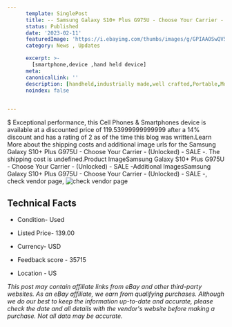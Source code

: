 ```yaml
---
      template: SinglePost
      title: -- Samsung Galaxy S10+ Plus G975U - Choose Your Carrier - (Unlocked) - SALE -
      status: Published
      date: '2023-02-11'
      featuredImage: 'https://i.ebayimg.com/thumbs/images/g/GPIAAOSwQV5fDKsh/s-l225.jpg'
      category: News , Updates

      excerpt: >-
        [smartphone,device ,hand held device]
      meta:
      canonicalLink: ''
      description: [handheld,industrially made,well crafted,Portable,Mobile,Compact,Convenient,Lightweight,Maneuverable,Man-portable,Miniature,Carriable,Hand-held,Light,Holdable,Transportable,Mobile device,Pocket-sized,On-the-go,Wireless,Cordless,Compact size,Convenient size, smartphone,device ,hand held device]
      noindex: false

        
---
```

$
    Exceptional performance, this Cell Phones & Smartphones device is available at a discounted price of 119.53999999999999 after a 14% discount and has a rating of 2 as of the time this blog was written.Learn More about the shipping costs and additional image urls for the Samsung Galaxy S10+ Plus G975U - Choose Your Carrier - (Unlocked) - SALE -. The shipping cost is undefined.Product ImageSamsung Galaxy S10+ Plus G975U - Choose Your Carrier - (Unlocked) - SALE -Additional ImagesSamsung Galaxy S10+ Plus G975U - Choose Your Carrier - (Unlocked) - SALE -, check vendor page, ![check vendor page](https://origin-galleryplus.ebayimg.com/ws/web/254407779355_2_0_1/225x225.jpg,https://origin-galleryplus.ebayimg.com/ws/web/254407779355_3_0_1/225x225.jpg,https://origin-galleryplus.ebayimg.com/ws/web/254407779355_4_0_1/225x225.jpg,https://origin-galleryplus.ebayimg.com/ws/web/254407779355_5_0_1/225x225.jpg,https://origin-galleryplus.ebayimg.com/ws/web/254407779355_6_0_1/225x225.jpg,https://origin-galleryplus.ebayimg.com/ws/web/254407779355_7_0_1/225x225.jpg,https://origin-galleryplus.ebayimg.com/ws/web/254407779355_8_0_1/225x225.jpg,https://origin-galleryplus.ebayimg.com/ws/web/254407779355_9_0_1/225x225.jpg,https://origin-galleryplus.ebayimg.com/ws/web/254407779355_10_0_1/225x225.jpg,https://origin-galleryplus.ebayimg.com/ws/web/254407779355_11_0_1/225x225.jpg,https://origin-galleryplus.ebayimg.com/ws/web/254407779355_12_0_1/225x225.jpg)
    
    

 ## Technical Facts 



     
      

 - Condition- Used 


      

 - Listed Price- 139.00 


      

 - Currency- USD 


      

 - Feedback score - 35715 


      

 - Location - US 


      
      

 *_This post may contain affiliate links from eBay and other third-party websites. As an eBay affiliate, we earn from qualifying purchases. Although we do our best to keep the information up-to-date and accurate, please check the date and all details with the vendor's website before making a purchase. Not all data may be accurate._*



    
    
    
    
    